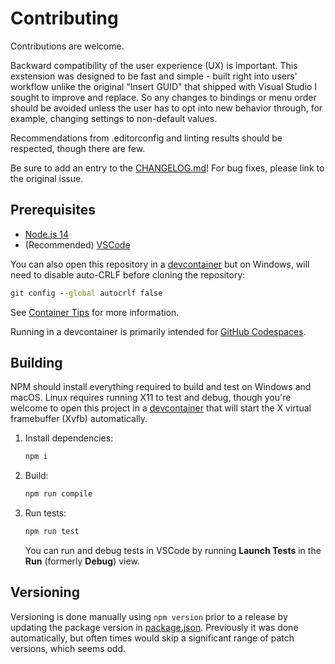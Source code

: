 # Contributing

Contributions are welcome.

Backward compatibility of the user experience (UX) is important. This exstension was designed to be fast and simple - built right into users' workflow unlike the original "Insert GUID" that shipped with Visual Studio I sought to improve and replace. So any changes to bindings or menu order should be avoided unless the user has to opt into new behavior through, for example, changing settings to non-default values.

Recommendations from .editorconfig and linting results should be respected, though there are few.

Be sure to add an entry to the [CHANGELOG.md](CHANGELOG.md)! For bug fixes, please link to the original issue.

## Prerequisites

* [Node.js 14](https://nodejs.org)
* (Recommended) [VSCode](https://code.visualstudio.com)

You can also open this repository in a [devcontainer](https://code.visualstudio.com/docs/remote/containers) but on Windows, will need to disable auto-CRLF before cloning the repository:

```cmd
git config --global autocrlf false
```

See [Container Tips](https://code.visualstudio.com/docs/remote/troubleshooting#_container-tips) for more information.

Running in a devcontainer is primarily intended for [GitHub Codespaces](https://code.visualstudio.com/docs/remote/codespaces).

## Building

NPM should install everything required to build and test on Windows and macOS. Linux requires running X11 to test and debug, though you're welcome to open this project in a [devcontainer](https://code.visualstudio.com/docs/remote/containers) that will start the X virtual framebuffer (Xvfb) automatically.

1. Install dependencies:

   ```bash
   npm i
   ```

2. Build:

   ```bash
   npm run compile
   ```

3. Run tests:

   ```bash
   npm run test
   ```

   You can run and debug tests in VSCode by running **Launch Tests** in the **Run** (formerly **Debug**) view.

## Versioning

Versioning is done manually using `npm version` prior to a release by updating the package version in [package.json](package.json). Previously it was done automatically, but often times would skip a significant range of patch versions, which seems odd.

